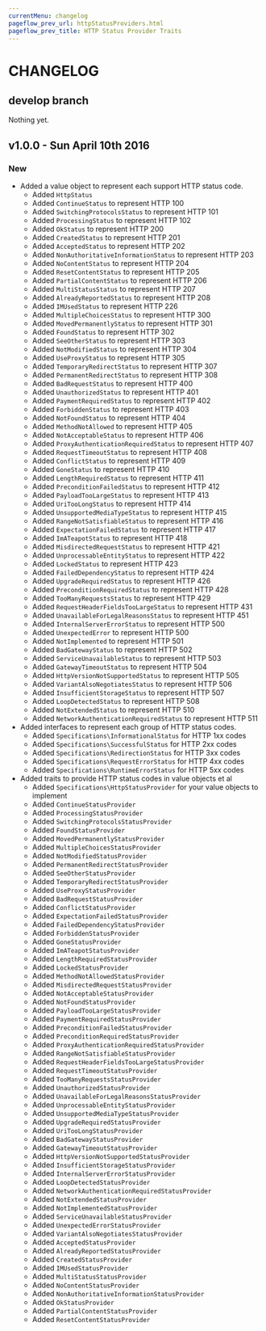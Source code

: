 ```yaml
---
currentMenu: changelog
pageflow_prev_url: httpStatusProviders.html
pageflow_prev_title: HTTP Status Provider Traits
---
```

# CHANGELOG

## develop branch

Nothing yet.

## v1.0.0 - Sun April 10th 2016

### New

* Added a value object to represent each support HTTP status code.
  * Added `HttpStatus`
  * Added `ContinueStatus` to represent HTTP 100
  * Added `SwitchingProtocolsStatus` to represent HTTP 101
  * Added `ProcessingStatus` to represent HTTP 102
  * Added `OkStatus` to represent HTTP 200
  * Added `CreatedStatus` to represent HTTP 201
  * Added `AcceptedStatus` to represent HTTP 202
  * Added `NonAuthoritativeInformationStatus` to represent HTTP 203
  * Added `NoContentStatus` to represent HTTP 204
  * Added `ResetContentStatus` to represent HTTP 205
  * Added `PartialContentStatus` to represent HTTP 206
  * Added `MultiStatusStatus` to represent HTTP 207
  * Added `AlreadyReportedStatus` to represent HTTP 208
  * Added `IMUsedStatus` to represent HTTP 226
  * Added `MultipleChoicesStatus` to represent HTTP 300
  * Added `MovedPermanentlyStatus` to represent HTTP 301
  * Added `FoundStatus` to represent HTTP 302
  * Added `SeeOtherStatus` to represent HTTP 303
  * Added `NotModifiedStatus` to represent HTTP 304
  * Added `UseProxyStatus` to represent HTTP 305
  * Added `TemporaryRedirectStatus` to represent HTTP 307
  * Added `PermanentRedirectStatus` to represent HTTP 308
  * Added `BadRequestStatus` to represent HTTP 400
  * Added `UnauthorizedStatus` to represent HTTP 401
  * Added `PaymentRequiredStatus` to represent HTTP 402
  * Added `ForbiddenStatus` to represent HTTP 403
  * Added `NotFoundStatus` to represent HTTP 404
  * Added `MethodNotAllowed` to represent HTTP 405
  * Added `NotAcceptableStatus` to represent HTTP 406
  * Added `ProxyAuthenticationRequiredStatus` to represent HTTP 407
  * Added `RequestTimeoutStatus` to represent HTTP 408
  * Added `ConflictStatus` to represent HTTP 409
  * Added `GoneStatus` to represent HTTP 410
  * Added `LengthRequiredStatus` to represent HTTP 411
  * Added `PreconditionFailedStatus` to represent HTTP 412
  * Added `PayloadTooLargeStatus` to represent HTTP 413
  * Added `UriTooLongStatus` to represent HTTP 414
  * Added `UnsupportedMediaTypeStatus` to represent HTTP 415
  * Added `RangeNotSatisfiableStatus` to represent HTTP 416
  * Added `ExpectationFailedStatus` to represent HTTP 417
  * Added `ImATeapotStatus` to represent HTTP 418
  * Added `MisdirectedRequestStatus` to represent HTTP 421
  * Added `UnprocessableEntityStatus` to represent HTTP 422
  * Added `LockedStatus` to represent HTTP 423
  * Added `FailedDependencyStatus` to represent HTTP 424
  * Added `UpgradeRequiredStatus` to represent HTTP 426
  * Added `PreconditionRequiredStatus` to represent HTTP 428
  * Added `TooManyRequestsStatus` to represent HTTP 429
  * Added `RequestHeaderFieldsTooLargeStatus` to represent HTTP 431
  * Added `UnavailableForLegalReasonsStatus` to represent HTTP 451
  * Added `InternalServerErrorStatus` to represent HTTP 500
  * Added `UnexpectedError` to represent HTTP 500
  * Added `NotImplemented` to represent HTTP 501
  * Added `BadGatewayStatus` to represent HTTP 502
  * Added `ServiceUnavailableStatus` to represent HTTP 503
  * Added `GatewayTimeoutStatus` to represent HTTP 504
  * Added `HttpVersionNotSupportedStatus` to represent HTTP 505
  * Added `VariantAlsoNegotiatesStatus` to represent HTTP 506
  * Added `InsufficientStorageStatus` to represent HTTP 507
  * Added `LoopDetectedStatus` to represent HTTP 508
  * Added `NotExtendedStatus` to represent HTTP 510
  * Added `NetworkAuthenticationRequiredStatus` to represent HTTP 511
* Added interfaces to represent each group of HTTP status codes.
  * Added `Specifications\InformationalStatus` for HTTP 1xx codes
  * Added `Specifications\SuccessfulStatus` for HTTP 2xx codes
  * Added `Specifications\RedirectionStatus` for HTTP 3xx codes
  * Added `Specifications\RequestErrorStatus` for HTTP 4xx codes
  * Added `Specifications\RuntimeErrorStatus` for HTTP 5xx codes
* Added traits to provide HTTP status codes in value objects et al
  * Added `Specifications\HttpStatusProvider` for your value objects to implement
  * Added `ContinueStatusProvider`
  * Added `ProcessingStatusProvider`
  * Added `SwitchingProtocolsStatusProvider`
  * Added `FoundStatusProvider`
  * Added `MovedPermanentlyStatusProvider`
  * Added `MultipleChoicesStatusProvider`
  * Added `NotModifiedStatusProvider`
  * Added `PermanentRedirectStatusProvider`
  * Added `SeeOtherStatusProvider`
  * Added `TemporaryRedirectStatusProvider`
  * Added `UseProxyStatusProvider`
  * Added `BadRequestStatusProvider`
  * Added `ConflictStatusProvider`
  * Added `ExpectationFailedStatusProvider`
  * Added `FailedDependencyStatusProvider`
  * Added `ForbiddenStatusProvider`
  * Added `GoneStatusProvider`
  * Added `ImATeapotStatusProvider`
  * Added `LengthRequiredStatusProvider`
  * Added `LockedStatusProvider`
  * Added `MethodNotAllowedStatusProvider`
  * Added `MisdirectedRequestStatusProvider`
  * Added `NotAcceptableStatusProvider`
  * Added `NotFoundStatusProvider`
  * Added `PayloadTooLargeStatusProvider`
  * Added `PaymentRequiredStatusProvider`
  * Added `PreconditionFailedStatusProvider`
  * Added `PreconditionRequiredStatusProvider`
  * Added `ProxyAuthenticationRequiredStatusProvider`
  * Added `RangeNotSatisfiableStatusProvider`
  * Added `RequestHeaderFieldsTooLargeStatusProvider`
  * Added `RequestTimeoutStatusProvider`
  * Added `TooManyRequestsStatusProvider`
  * Added `UnauthorizedStatusProvider`
  * Added `UnavailableForLegalReasonsStatusProvider`
  * Added `UnprocessableEntityStatusProvider`
  * Added `UnsupportedMediaTypeStatusProvider`
  * Added `UpgradeRequiredStatusProvider`
  * Added `UriTooLongStatusProvider`
  * Added `BadGatewayStatusProvider`
  * Added `GatewayTimeoutStatusProvider`
  * Added `HttpVersionNotSupportedStatusProvider`
  * Added `InsufficientStorageStatusProvider`
  * Added `InternalServerErrorStatusProvider`
  * Added `LoopDetectedStatusProvider`
  * Added `NetworkAuthenticationRequiredStatusProvider`
  * Added `NotExtendedStatusProvider`
  * Added `NotImplementedStatusProvider`
  * Added `ServiceUnavailableStatusProvider`
  * Added `UnexpectedErrorStatusProvider`
  * Added `VariantAlsoNegotiatesStatusProvider`
  * Added `AcceptedStatusProvider`
  * Added `AlreadyReportedStatusProvider`
  * Added `CreatedStatusProvider`
  * Added `IMUsedStatusProvider`
  * Added `MultiStatusStatusProvider`
  * Added `NoContentStatusProvider`
  * Added `NonAuthoritativeInformationStatusProvider`
  * Added `OkStatusProvider`
  * Added `PartialContentStatusProvider`
  * Added `ResetContentStatusProvider`
